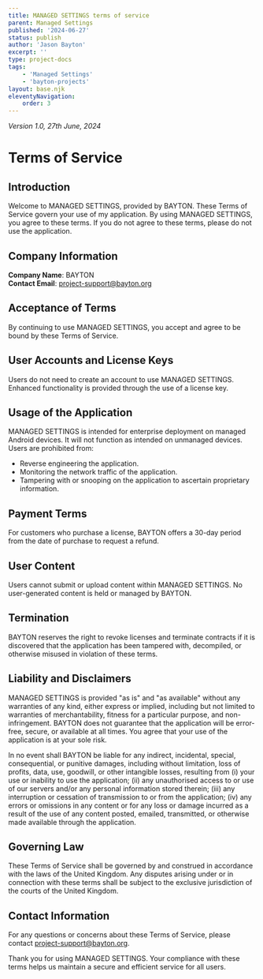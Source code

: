 ```yaml
---
title: MANAGED SETTINGS terms of service
parent: Managed Settings
published: '2024-06-27'
status: publish
author: 'Jason Bayton'
excerpt: ''
type: project-docs
tags: 
    - 'Managed Settings'
    - 'bayton-projects'
layout: base.njk
eleventyNavigation: 
    order: 3
---
```

_Version 1.0, 27th June, 2024_

# Terms of Service

## Introduction
Welcome to MANAGED SETTINGS, provided by BAYTON. These Terms of Service govern your use of my application. By using MANAGED SETTINGS, you agree to these terms. If you do not agree to these terms, please do not use the application.

## Company Information
**Company Name**: BAYTON  
**Contact Email**: [project-support@bayton.org](mailto:project-support@bayton.org)

## Acceptance of Terms
By continuing to use MANAGED SETTINGS, you accept and agree to be bound by these Terms of Service.

## User Accounts and License Keys
Users do not need to create an account to use MANAGED SETTINGS. Enhanced functionality is provided through the use of a license key.

## Usage of the Application
MANAGED SETTINGS is intended for enterprise deployment on managed Android devices. It will not function as intended on unmanaged devices. Users are prohibited from:
- Reverse engineering the application.
- Monitoring the network traffic of the application.
- Tampering with or snooping on the application to ascertain proprietary information.

## Payment Terms
For customers who purchase a license, BAYTON offers a 30-day period from the date of purchase to request a refund.

## User Content
Users cannot submit or upload content within MANAGED SETTINGS. No user-generated content is held or managed by BAYTON.

## Termination
BAYTON reserves the right to revoke licenses and terminate contracts if it is discovered that the application has been tampered with, decompiled, or otherwise misused in violation of these terms.

## Liability and Disclaimers
MANAGED SETTINGS is provided "as is" and "as available" without any warranties of any kind, either express or implied, including but not limited to warranties of merchantability, fitness for a particular purpose, and non-infringement. BAYTON does not guarantee that the application will be error-free, secure, or available at all times. You agree that your use of the application is at your sole risk.

In no event shall BAYTON be liable for any indirect, incidental, special, consequential, or punitive damages, including without limitation, loss of profits, data, use, goodwill, or other intangible losses, resulting from (i) your use or inability to use the application; (ii) any unauthorised access to or use of our servers and/or any personal information stored therein; (iii) any interruption or cessation of transmission to or from the application; (iv) any errors or omissions in any content or for any loss or damage incurred as a result of the use of any content posted, emailed, transmitted, or otherwise made available through the application.

## Governing Law
These Terms of Service shall be governed by and construed in accordance with the laws of the United Kingdom. Any disputes arising under or in connection with these terms shall be subject to the exclusive jurisdiction of the courts of the United Kingdom.

## Contact Information
For any questions or concerns about these Terms of Service, please contact [project-support@bayton.org](mailto:project-support@bayton.org).

Thank you for using MANAGED SETTINGS. Your compliance with these terms helps us maintain a secure and efficient service for all users.